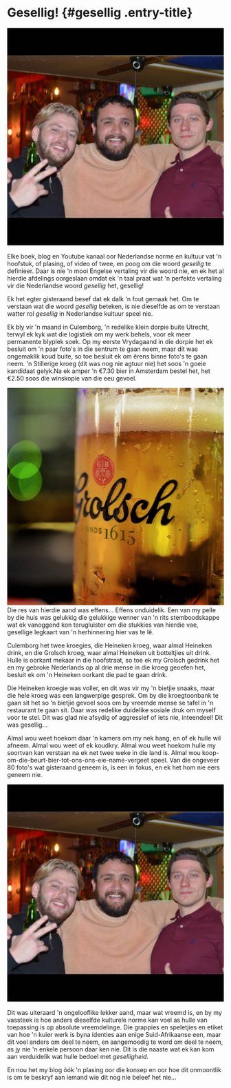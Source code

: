 
Gesellig! {#gesellig .entry-title}
=========

![Om nuwe vriende te maak is nie opsioneel nie](/images/2021-12-08-gesellig/gesellig-2.jpg)


Elke boek, blog en Youtube kanaal oor Nederlandse norme en kultuur vat
'n hoofstuk, of plasing, of video of twee, en poog om die woord
*gesellig* te definieer. Daar is nie 'n mooi Engelse vertaling vir die
woord nie, en ek het al hierdie afdelings oorgeslaan omdat ek 'n taal
praat wat 'n perfekte vertaling vir die Nederlandse woord *gesellig*
het, gesellig!

Ek het egter gisteraand besef dat ek dalk 'n fout gemaak het. Om te
verstaan wat die woord *gesellig* beteken, is nie dieselfde as om te
verstaan watter rol *gesellig* in Nederlandse kultuur speel nie.

Ek bly vir 'n maand in Culemborg, 'n redelike klein dorpie buite
Utrecht, terwyl ek kyk wat die logistiek om my werk behels, voor ek meer
permanente blyplek soek. Op my eerste Vrydagaand in die dorpie het ek
besluit om 'n paar foto's in die sentrum te gaan neem, maar dit was
ongemaklik koud buite, so toe besluit ek om êrens binne foto's te gaan
neem. 'n Stillerige kroeg (dit was nog nie agtuur nie) het soos 'n goeie
kandidaat gelyk.Na ek amper 'n €7.30 bier in Amsterdam bestel het, het
€2.50 soos die winskopie van die eeu gevoel.

![My eerste bier in 'n Nederlandse kroeg](/images/2021-12-08-gesellig/gesellig-1.jpg)
Die res van hierdie aand was effens... Effens onduidelik. Een van my
pelle by die huis was gelukkig die gelukkige wenner van 'n rits
stemboodskappe wat ek vanoggend kon terugluister om die stukkies van
hierdie vae, gesellige legkaart van 'n herhinnering hier vas te lê.

Culemborg het twee kroegies, die Heineken kroeg, waar almal Heineken
drink, en die Grolsch kroeg, waar almal Heineken uit botteltjies uit
drink. Hulle is oorkant mekaar in die hoofstraat, so toe ek my Grolsch
gedrink het en my gebroke Nederlands op al drie mense in die kroeg
geoefen het, besluit ek om 'n Heineken oorkant die pad te gaan drink.

Die Heineken kroegie was voller, en dit was vir my 'n bietjie snaaks,
maar die hele kroeg was een langwerpige gesprek. Om by die kroegtoonbank
te gaan sit het so 'n bietjie gevoel soos om by vreemde mense se tafel
in 'n restaurant te gaan sit. Daar was redelike duidelike sosiale druk
om myself voor te stel. Dit was glad nie afsydig of aggressief of iets
nie, inteendeel! Dit was gesellig...

Almal wou weet hoekom daar 'n kamera om my nek hang, en of ek hulle wil
afneem. Almal wou weet of ek koudkry. Almal wou weet hoekom hulle my
soortvan kan verstaan na ek net twee weke in die land is. Almal wou
koop-om-die-beurt-bier-tot-ons-ons-eie-name-vergeet speel. Van die
ongeveer 80 foto's wat gisteraand geneem is, is een in fokus, en ek het
hom nie eers geneem nie.

![Om nuwe vriende te maak is nie opsioneel nie](/images/2021-12-08-gesellig/gesellig-2.jpg)

Dit was uiteraard 'n ongelooflike lekker aand, maar wat vreemd is, en by
my vassteek is hoe anders dieselfde kulturele norme kan voel as hulle
van toepassing is op absolute vreemdelinge. Die grappies en speletjies
en etiket van hoe 'n kuier werk is byna identies aan enige
Suid-Afrikaanse een, maar dit voel anders om deel te neem, en
aangemoedig te word om deel te neem, as jy nie 'n enkele persoon daar
ken nie. Dit is die naaste wat ek kan kom aan verduidelik wat hulle
bedoel met *geselligheid.*

En nou het my blog óók 'n plasing oor die konsep en oor hoe dit
onmoontlik is om te beskryf aan iemand wie dit nog nie beleef het nie...
